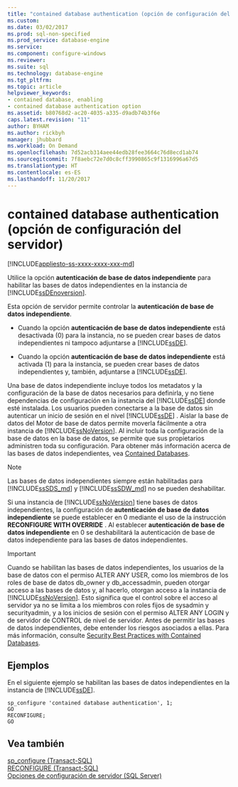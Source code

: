 ```yaml
---
title: "contained database authentication (opción de configuración del servidor) | Microsoft Docs"
ms.custom: 
ms.date: 03/02/2017
ms.prod: sql-non-specified
ms.prod_service: database-engine
ms.service: 
ms.component: configure-windows
ms.reviewer: 
ms.suite: sql
ms.technology: database-engine
ms.tgt_pltfrm: 
ms.topic: article
helpviewer_keywords:
- contained database, enabling
- contained database authentication option
ms.assetid: b80768d2-ac20-4035-a335-d9adb74b3f6e
caps.latest.revision: "11"
author: BYHAM
ms.author: rickbyh
manager: jhubbard
ms.workload: On Demand
ms.openlocfilehash: 7d52acb314aee44edb28fee3664c76d8ecd1ab74
ms.sourcegitcommit: 7f8aebc72e7d0c8cff3990865c9f1316996a67d5
ms.translationtype: HT
ms.contentlocale: es-ES
ms.lasthandoff: 11/20/2017
---
```

# <a name="contained-database-authentication-server-configuration-option"></a>contained database authentication (opción de configuración del servidor)
[!INCLUDE[appliesto-ss-xxxx-xxxx-xxx-md](../../includes/appliesto-ss-xxxx-xxxx-xxx-md.md)]

  Utilice la opción **autenticación de base de datos independiente** para habilitar las bases de datos independientes en la instancia de [!INCLUDE[ssDEnoversion](../../includes/ssdenoversion-md.md)].  
  
 Esta opción de servidor permite controlar la **autenticación de base de datos independiente**.  
  
-   Cuando la opción **autenticación de base de datos independiente** está desactivada (0) para la instancia, no se pueden crear bases de datos independientes ni tampoco adjuntarse a [!INCLUDE[ssDE](../../includes/ssde-md.md)].  
  
-   Cuando la opción **autenticación de base de datos independiente** está activada (1) para la instancia, se pueden crear bases de datos independientes y, también, adjuntarse a [!INCLUDE[ssDE](../../includes/ssde-md.md)].  
  
 Una base de datos independiente incluye todos los metadatos y la configuración de la base de datos necesarios para definirla, y no tiene dependencias de configuración en la instancia del [!INCLUDE[ssDE](../../includes/ssde-md.md)] donde esté instalada. Los usuarios pueden conectarse a la base de datos sin autenticar un inicio de sesión en el nivel [!INCLUDE[ssDE](../../includes/ssde-md.md)] . Aislar la base de datos del Motor de base de datos permite moverla fácilmente a otra instancia de [!INCLUDE[ssNoVersion](../../includes/ssnoversion-md.md)]. Al incluir toda la configuración de la base de datos en la base de datos, se permite que sus propietarios administren toda su configuración. Para obtener más información acerca de las bases de datos independientes, vea [Contained Databases](../../relational-databases/databases/contained-databases.md).  

> [!NOTE]
> Las bases de datos independientes siempre están habilitadas para [!INCLUDE[ssSDS_md](../../includes/sssds-md.md)] y [!INCLUDE[ssSDW_md](../../includes/sssdw-md.md)] no se pueden deshabilitar.
  
 Si una instancia de [!INCLUDE[ssNoVersion](../../includes/ssnoversion-md.md)] tiene bases de datos independientes, la configuración de **autenticación de base de datos independiente** se puede establecer en 0 mediante el uso de la instrucción **RECONFIGURE WITH OVERRIDE** . Al establecer **autenticación de base de datos independiente** en 0 se deshabilitará la autenticación de base de datos independiente para las bases de datos independientes.  
  
> [!IMPORTANT]  
>  Cuando se habilitan las bases de datos independientes, los usuarios de la base de datos con el permiso ALTER ANY USER, como los miembros de los roles de base de datos db_owner y db_accessadmin, pueden otorgar acceso a las bases de datos y, al hacerlo, otorgan acceso a la instancia de [!INCLUDE[ssNoVersion](../../includes/ssnoversion-md.md)]. Esto significa que el control sobre el acceso al servidor ya no se limita a los miembros con roles fijos de sysadmin y securityadmin, y a los inicios de sesión con el permiso ALTER ANY LOGIN y de servidor de CONTROL de nivel de servidor. Antes de permitir las bases de datos independientes, debe entender los riesgos asociados a ellas. Para más información, consulte [Security Best Practices with Contained Databases](../../relational-databases/databases/security-best-practices-with-contained-databases.md).  
  
## <a name="examples"></a>Ejemplos  
 En el siguiente ejemplo se habilitan las bases de datos independientes en la instancia de [!INCLUDE[ssDE](../../includes/ssde-md.md)].  
  
```tsql  
sp_configure 'contained database authentication', 1;  
GO  
RECONFIGURE;  
GO  
```  
  
## <a name="see-also"></a>Vea también  
 [sp_configure &#40;Transact-SQL&#41;](../../relational-databases/system-stored-procedures/sp-configure-transact-sql.md)   
 [RECONFIGURE &#40;Transact-SQL&#41;](../../t-sql/language-elements/reconfigure-transact-sql.md)   
 [Opciones de configuración de servidor &#40;SQL Server&#41;](../../database-engine/configure-windows/server-configuration-options-sql-server.md)  
  
  
